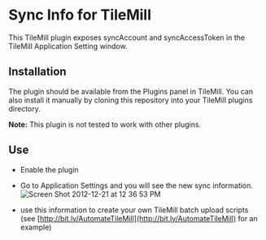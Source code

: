 # Sync Info for TileMill

This TileMill plugin exposes syncAccount and syncAccessToken in the TileMill Application Setting window.

## Installation

The plugin should be available from the Plugins panel in TileMill. You can also install it manually by cloning this repository into your TileMill plugins directory.

__Note:__ This plugin is not tested to work with other plugins.

## Use

- Enable the plugin
- Go to Application Settings and you will see the new sync information.
  ![Screen Shot 2012-12-21 at 12 36 53 PM](https://raw.github.com/boulderalf/tilemill-sync-info/gh-pages/settings.png)

- use this information to create your own TileMill batch upload scripts (see [http://bit.ly/AutomateTileMill](http://bit.ly/AutomateTileMill) for an example)
